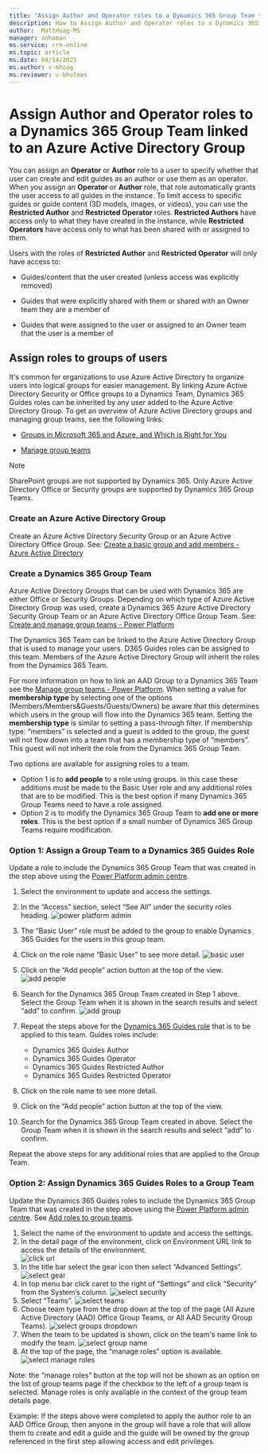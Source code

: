 ```yaml
---
title: "Assign Author and Operator roles to a Dynamics 365 Group Team that is linked to an Azure Active Directory Group to limit the actions of a group of users in all Dynamics 365 Guides | MicrosoftDocs"
description: How to Assign Author and Operator roles to a Dynamics 365 Group Team that is linked to an Azure Active Directory Group.
author:  MattHoag-MS
manager: anhaman
ms.service: crm-online
ms.topic: article
ms.date: 04/14/2021
ms.author: v-mhoag
ms.reviewer: v-bholmes
---
```


# Assign Author and Operator roles to a Dynamics 365 Group Team linked to an Azure Active Directory Group

You can assign an **Operator** or **Author** role to a user to specify whether that user can create and edit guides as an author or use them as an operator.  When you assign an **Operator** or **Author** role, that role automatically grants the user access to all guides in the instance. To limit access to specific guides or guide content (3D models, images, or videos), you can use the **Restricted Author** and **Restricted Operator** roles. **Restricted Authors** have access only to what they have created in the instance, while **Restricted Operators** have access only to what has been shared with or assigned to them.

Users with the roles of **Restricted Author** and **Restricted Operator** will only have access to:

- Guides/content that the user created (unless access was explicitly removed)

- Guides that were explicitly shared with them or shared with an Owner team they are a member of

- Guides that were assigned to the user or assigned to an Owner team that the user is a member of

## Assign roles to groups of users

It's common for organizations to use Azure Active Directory to organize users into logical groups for easier management. By linking Azure Active Directory Security or Office groups to a Dynamics Team, Dynamics 365 Guides roles can be inherited by any user added to the Azure Active Directory Group. To get an overview of Azure Active Directory groups and managing group teams, see the following links:

- [Groups in Microsoft 365 and Azure, and Which is Right for You](https://docs.microsoft.com/microsoft-365/community/all-about-groups)

- [Manage group teams](https://docs.microsoft.com/power-platform/admin/manage-group-teams)

> [!NOTE]
> SharePoint groups are not supported by Dynamics 365.  Only Azure Active Directory Office or Security groups are supported by Dynamics 365 Group Teams.

### Create an Azure Active Directory Group

Create an Azure Active Directory Security Group or an Azure Active Directory Office Group. See: [Create a basic group and add members - Azure Active Directory](https://docs.microsoft.com/azure/active-directory/fundamentals/active-directory-groups-create-azure-portal)

### Create a Dynamics 365 Group Team

Azure Active Directory Groups that can be used with Dynamics 365 are either Office or Security Groups.  Depending on which type of Azure Active Directory Group was used, create a Dynamics 365 Azure Active Directory Security Group Team or an Azure Active Directory Office Group Team. See: [Create and manage group teams - Power Platform](https://docs.microsoft.com/power-platform/admin/manage-group-teams#create-a-group-team)  

The Dynamics 365 Team can be linked to the Azure Active Directory Group that is used to manage your users. D365 Guides roles can be assigned to this team. Members of the Azure Active Directory Group will inherit the roles from the Dynamics 365 Team.

For more information on how to link an AAD Group to a Dynamics 365 Team see the [Manage group teams - Power Platform](https://docs.microsoft.com/power-platform/admin/manage-group-teams).  When setting a value for  **membership type** by selecting one of the options (Members/Members&Guests/Guests/Owners) be aware that this determines which users in the group will flow into the Dynamics 365 team.  Setting the **membership type** is similar to setting a pass-through filter. If membership type: “members” is selected and a guest is added to the group, the guest will not flow down into a team that has a membership type of “members”.  This guest will not inherit the role from the Dynamics 365 Group Team.  

Two options are available for assigning roles to a team.  

- Option 1 is to **add people** to a role using groups.  In this case these additions must be made to the Basic User role and any additional roles that are to be modified.  This is the best option if many Dynamics 365 Group Teams need to have a role assigned.
- Option 2 is to modify the Dynamics 365 Group Team to **add one or more roles**.  This is the best option if a small number of Dynamics 365 Group Teams require modification.

### Option 1: Assign a Group Team to a Dynamics 365 Guides Role

Update a role to include the Dynamics 365 Group Team that was created in the step above using the [Power Platform admin centre](https://admin.powerplatform.microsoft.com/environments).

1. Select the environment to update and access the settings.
1. In the “Access” section, select “See All” under the security roles heading.
 ![power platform admin](media/Power-Platform-admin-center-env-setting.png "power platform admin")
1. The “Basic User” role must be added to the group to enable Dynamics 365 Guides for the users in this group team.
1. Click on the role name “Basic User” to see more detail.
![basic user](media/Power-Platform-Enviro-Roles.png "basic users")
1. Click on the “Add people” action button at the top of the view.
    ![add people](media/Power-Platform-security-role-add-people.png "Add people")
1. Search for the Dynamics 365 Group Team created in Step 1 above. Select the Group Team when it is shown in the search results and select “add” to confirm.
 ![add group](media/Power-Platform-security-add-group.png "Add group")
1. Repeat the steps above for the [Dynamics 365 Guides role](https://docs.microsoft.com/dynamics365/mixed-reality/guides/assign-role) that is to be applied to this team. Guides roles include:
    - Dynamics 365 Guides Author
    - Dynamics 365 Guides Operator
    - Dynamics 365 Guides Restricted Author
    - Dynamics 365 Guides Restricted Operator

1. Click on the role name  to see more detail.
1. Click on the “Add people” action button at the top of the view.

1. Search for the Dynamics 365 Group Team created in above. Select the Group Team when it is shown in the search results and select “add” to confirm.

Repeat the above steps for any additional roles that are applied to the Group Team.

### Option 2: Assign Dynamics 365 Guides Roles to a Group Team

Update the Dynamics 365 Guides roles to include the Dynamics 365 Group Team that was created in the step above using the [Power Platform admin centre](https://admin.powerplatform.microsoft.com/environments).  See [Add roles to group teams](https://docs.microsoft.com/power-platform/admin/manage-teams).

1. Select the name of the environment to update and access the settings.
1. In the detail page of the environment, click on Environment URL link to access the details of the environment.  
![click url](media/Power-Platform-admin-center-env-url.png "click url")
1. In the title bar select the gear icon then select “Advanced Settings”.
![select gear](media/Power-Platform-admin-center-env-adv-settings.png "select gear")  
1. In top menu bar click caret to the right of “Settings” and click “Security” from the System’s column.
![select security](media/D365-admin-center-advanced-settings-security.png "select security")
1. Select “Teams”.
![select teams](media/D365-admin-center-advanced-settings-teams.png "select teams")
1. Choose team type from the drop down at the top of the page (All Azure Active Directory (AAD) Office Group Teams, or All AAD Security Group Teams).
 ![select groups dropdown](media/D365-admin-center-advanced-settings-groups.png "select groups dropdown")
1. When the team to be updated is shown, click on the team's name link to modify the team.
![select group name](media/D365-admin-center-advanced-settings-groupname.png "select group name")
1. At the top of the page, the “manage roles” option is available.
![select manage roles](media/D365-admin-center-advanced-settings-manage-roles.png "manage roles")

Note: the “manage roles” button at the top will not be shown as an option on the list of group teams page if the checkbox to the left of a group team is selected.  Manage roles is only available in the context of the group team details page.  

Example: If the steps above were completed to apply the author role to an AAD Office Group, then anyone in the group will have a role that will allow them to create and edit a guide and the guide will be owned by the group referenced in the first step allowing access and edit privileges.
